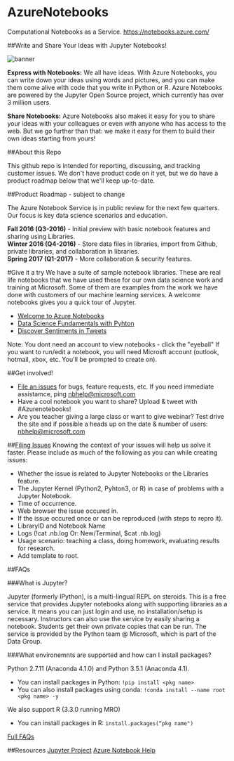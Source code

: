 # AzureNotebooks
Computational Notebooks as a Service. https://notebooks.azure.com/

##Write and Share Your Ideas with Jupyter Notebooks!

![banner](https://github.com/Microsoft/AzureNotebooks/blob/master/aznb_github.png "banner")

**Express with Notebooks:** We all have ideas. With Azure Notebooks, you can write down your ideas using words and pictures, and you can make them come alive with code that you write in Python or R. Azure Notebooks are powered by the Jupyter Open Source project, which currently has over 3 million users.

**Share Notebooks:** Azure Notebooks also makes it easy for you to share your ideas with your colleagues or even with anyone who has access to the web. But we go further than that: we make it easy for them to build their own ideas starting from yours! 

##About this Repo

This github repo is intended for reporting, discussing, and tracking customer issues. We don't have product code on it yet, but we do have a product roadmap below that we'll keep up-to-date. 

##Product Roadmap - subject to change

The Azure Notebook Service is in public review for the next few quarters. Our focus is key data science scenarios and education. 

**Fall 2016 (Q3-2016)** - Initial preview with basic notebook features and sharing using Libraries.  
**Winter 2016 (Q4-2016)** - Store data files in libraries, import from Github, private libraries, and collaboration in libraries.  
**Spring 2017 (Q1-2017)** - More collaboration & security features.  

#Give it a try
We have a suite of sample notebook libraries. These are real life notebooks that we have used these for our own data science work and training at Microsoft. Some of them are examples from the work we have done with customers of our machine learning services. A welcome notebooks gives you a quick tour of Jupyter. 
* [Welcome to Azure Notebooks](https://notebooks.azure.com/library/samples/html/Azure%20Notebooks%20-%20Welcome.ipynb)
* [Data Science Fundamentals with Pyhton](https://notebooks.azure.com/library/PythonForDS)
* [Discover Sentiments in Tweets](https://notebooks.azure.com/library/samples/html/Discover%20Sentiments%20in%20Tweets.ipynb)

Note: You dont need an account to view notebooks - click the "eyeball"  If you want to run/edit a notebook, you will need Microsft account (outlook, hotmail, xbox, etc. You'll be prompted to create on).

##Get involved! 
* [File an issues](https://github.com/Microsoft/AzureNotebooks/issues/new) for bugs, feature requests, etc.  If you need immediate assistamce, ping nbhelp@microsoft.com 
* Have a cool notebook you want to share?  Upload & tweet with #Azurenotebooks!
* Are you teacher giving a large class or want to give webinar?  Test drive the site and if possible a heads up on the date & number of users: nbhelp@microsoft.com 

##[Filing Issues](https://github.com/Microsoft/AzureNotebooks/issues/new)
Knowing the context of your issues will help us solve it faster. Please include as much of the following as you can while creating issues:
* Whether the issue is related to Jupyter Notebooks or the Libraries feature.
* The Jupyter Kernel (Python2, Pyhton3, or R) in case of problems with a Jupyter Notebook.
* Time of occurrence.
* Web browser the issue occured in.
* If the issue occured once or can be reproduced (with steps to repro it).
* LibraryID and Notebook Name
* Logs (!cat .nb.log Or: New/Terminal, $cat .nb.log)
* Usage scenario: teaching a class, doing homework, evaluating results for research.
* Add template to root. 

##FAQs

###What is Jupyter? 

Jupyter (formerly IPython), is a multi-lingual REPL on steroids. This is a free service that provides Jupyter notebooks along with supporting libraries as a service. It means you can just login and use, no installation/setup is necessary. Instructors can also use the service by easily sharing a notebook.  Students get their own private copies that can be run.  The service is provided by the Python team @ Microsoft, which is part of the Data Group.  

###What environemnts are supported and how can I install packages?

Python 2.7.11 (Anaconda 4.1.0) and Python 3.5.1 (Anaconda 4.1).
- You can install packages in Python: `!pip install <pkg name>`
- You can also install packages using conda: `!conda install --name root <pkg name> -y`

We also support R (3.3.0 running MRO)
- You can install packages in R: `install.packages(“pkg name")`

[Full FAQs](https://notebooks.azure.com/faq)

##Resources
[Jupyter Project](https://jupyter.org/)
[Azure Notebook Help](nbhelp@microsoft.com)


